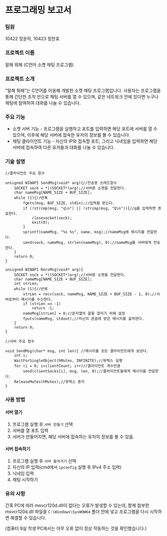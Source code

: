 # 프로그래밍 보고서

### 팀원

10422 정윤하, 10423 정찬효

### 프로젝트 이름

말해 뭐해 (C언어 소켓 채팅 프로그램)

### 프로젝트 소개

"말해 뭐해"는 C언어를 이용해 개발한 소켓 채팅 프로그램입니다. 사용자는 프로그램을 통해 간단한 조작 만으로 채팅 서버를 열 수 있으며, 같은 네트워크 안에 있다면 누구나 채팅에 참여하여 대화를 나눌 수 있습니다.

### 주요 기능

- 소켓 서버 기능 - 프로그램을 실행하고 포트를 입력하면 해당 포트에 서버를 열 수 있으며, 이후에 해당 서버에 접속한 유저의 정보를 볼 수 있습니다.
- 채팅 클라이언트 기능 - 자신의 IP와 접속할 포트, 그리고 닉네임을 입력하면 해당 서버에 접속하여 다른 유저들과 대화를 나눌 수 있습니다.

### 기술 설명

```
//클라이언트 주요 함수

unsigned WINAPI SendMsg(void* arg){//전송용 쓰레드함수
	SOCKET sock = *((SOCKET*)arg);//서버용 소켓을 전달한다.
	char nameMsg[NAME_SIZE + BUF_SIZE];
	while (1){//반복
		fgets(msg, BUF_SIZE, stdin);//입력을 받는다.
		if (!strcmp(msg, "q\n") || !strcmp(msg, "Q\n")){//q를 입력하면 종료한다.
			closesocket(sock);
			exit(0);
		}
		sprintf(nameMsg, "%s %s", name, msg);//nameMsg에 메시지를 전달한다.
		send(sock, nameMsg, strlen(nameMsg), 0);//nameMsg를 서버에게 전송한다.
	}
	return 0;
}

unsigned WINAPI RecvMsg(void* arg){
	SOCKET sock = *((SOCKET*)arg);//서버용 소켓을 전달한다.
	char nameMsg[NAME_SIZE + BUF_SIZE];
	int strLen;
	while (1){//반복
		strLen = recv(sock, nameMsg, NAME_SIZE + BUF_SIZE - 1, 0);//서버로부터 메시지를 수신한다.
		if (strLen == -1)
			return -1;
		nameMsg[strLen] = 0;//문자열의 끝을 알리기 위해 설정
		fputs(nameMsg, stdout);//자신의 콘솔에 받은 메시지를 출력한다.
	}
	return 0;
}
```

```
//서버 주요 함수

void SendMsg(char* msg, int len){ //메시지를 모든 클라이언트에게 보낸다.
	int i;
	WaitForSingleObject(hMutex, INFINITE);//뮤텍스 실행
	for (i = 0; i<clientCount; i++)//클라이언트 개수만큼
		send(clientSocks[i], msg, len, 0);//클라이언트들에게 메시지를 전달한다.
	ReleaseMutex(hMutex);//뮤텍스 중지
}
```

### 사용 방법

#### 서버 열기

1. 프로그램 실행 후 `서버 만들기` 선택
2. 서버를 열 포트 입력
3. 서버가 만들어지면, 해당 서버에 접속하는 유저의 정보를 볼 수 있음.

#### 서버 접속하기

1. 프로그램 실행 후 `서버 들어가기` 선택
2. 자신의 IP 입력(cmd에서 `ipconfig` 실행 후 IPv4 주소 입력)
3. 닉네임 입력
4. 채팅 시작하기

### 유의 사항

간혹 PC에 따라 msvcr120d.dll이 없다는 오류가 발생할 수 있는데, 함께 첨부한 msvcr120d.dll 파일을 `C:\Windows\SysWOW64` 폴더 안에 넣고 프로그램을 다시 시작하면 해결할 수 있습니다.

(컴퓨터 9실 학생 PC에서는 아무 오류 없이 정상 작동하는 것을 확인했습니다.)
